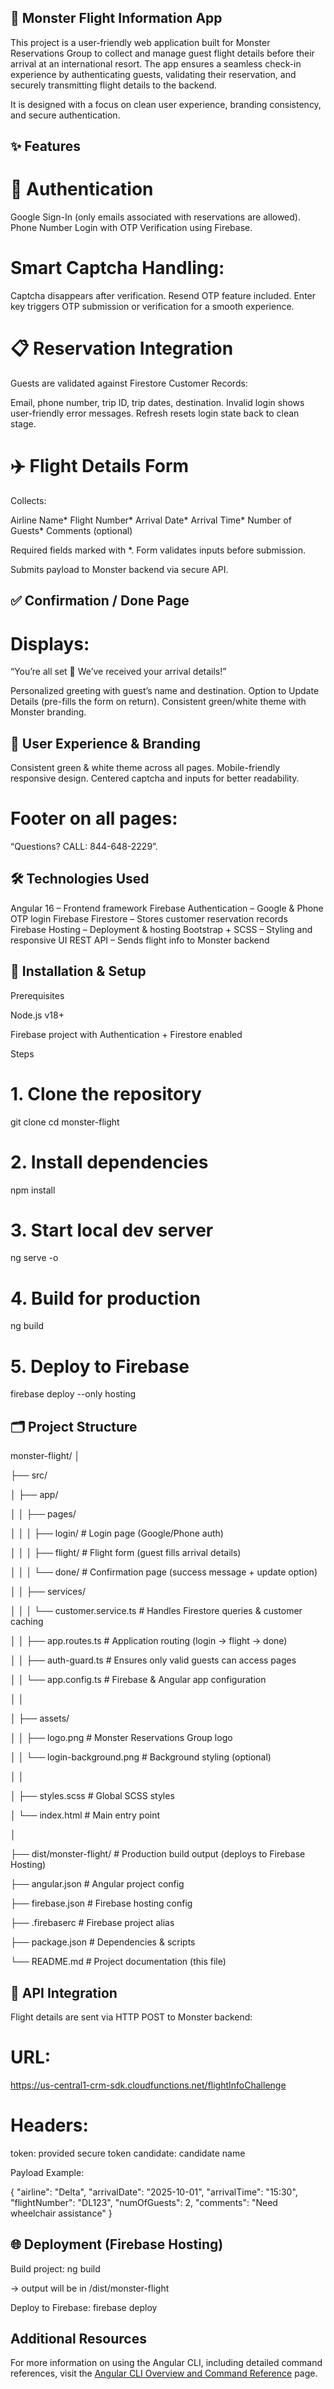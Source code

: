 ## 🏨 Monster Flight Information App

This project is a user-friendly web application built for Monster Reservations Group to collect and manage guest flight details before their arrival at an international resort. The app ensures a seamless check-in experience by authenticating guests, validating their reservation, and securely transmitting flight details to the backend.

It is designed with a focus on clean user experience, branding consistency, and secure authentication.

## ✨ Features

# 🔐 Authentication

Google Sign-In (only emails associated with reservations are allowed).
Phone Number Login with OTP Verification using Firebase.

# Smart Captcha Handling:

Captcha disappears after verification.
Resend OTP feature included.
Enter key triggers OTP submission or verification for a smooth experience.

# 📋 Reservation Integration

Guests are validated against Firestore Customer Records:

Email, phone number, trip ID, trip dates, destination.
Invalid login shows user-friendly error messages.
Refresh resets login state back to clean stage.

# ✈️ Flight Details Form
Collects:

Airline Name*
Flight Number*
Arrival Date*
Arrival Time*
Number of Guests*
Comments (optional)

Required fields marked with *.
Form validates inputs before submission.

Submits payload to Monster backend via secure API.

## ✅ Confirmation / Done Page

# Displays:
“You’re all set 🎉 We’ve received your arrival details!”

Personalized greeting with guest’s name and destination.
Option to Update Details (pre-fills the form on return).
Consistent green/white theme with Monster branding.

## 🎨 User Experience & Branding

Consistent green & white theme across all pages.
Mobile-friendly responsive design.
Centered captcha and inputs for better readability.

# Footer on all pages:
“Questions? CALL: 844-648-2229”.

## 🛠️ Technologies Used

Angular 16 – Frontend framework
Firebase Authentication – Google & Phone OTP login
Firebase Firestore – Stores customer reservation records
Firebase Hosting – Deployment & hosting
Bootstrap + SCSS – Styling and responsive UI
REST API – Sends flight info to Monster backend

## 🚀 Installation & Setup
Prerequisites

Node.js
 v18+

Firebase project with Authentication + Firestore enabled

Steps
# 1. Clone the repository
git clone <your-repo-url>
cd monster-flight

# 2. Install dependencies
npm install

# 3. Start local dev server
ng serve -o

# 4. Build for production
ng build

# 5. Deploy to Firebase
firebase deploy --only hosting

## 🗂️ Project Structure
monster-flight/
│

├── src/

│   ├── app/

│   │   ├── pages/

│   │   │   ├── login/        # Login page (Google/Phone auth)

│   │   │   ├── flight/       # Flight form (guest fills arrival details)

│   │   │   └── done/         # Confirmation page (success message + update option)

│   │   ├── services/

│   │   │   └── customer.service.ts  # Handles Firestore queries & customer caching

│   │   ├── app.routes.ts    # Application routing (login → flight → done)

│   │   ├── auth-guard.ts    # Ensures only valid guests can access pages

│   │   └── app.config.ts    # Firebase & Angular app configuration

│   │

│   ├── assets/

│   │   ├── logo.png         # Monster Reservations Group logo

│   │   └── login-background.png # Background styling (optional)

│   │

│   ├── styles.scss          # Global SCSS styles

│   └── index.html           # Main entry point

│

├── dist/monster-flight/     # Production build output (deploys to Firebase Hosting)

├── angular.json             # Angular project config

├── firebase.json            # Firebase hosting config

├── .firebaserc              # Firebase project alias

├── package.json             # Dependencies & scripts

└── README.md                # Project documentation (this file)

## 🔗 API Integration
Flight details are sent via HTTP POST to Monster backend:

# URL:
https://us-central1-crm-sdk.cloudfunctions.net/flightInfoChallenge


# Headers:
token: provided secure token
candidate: candidate name

Payload Example:

{
  "airline": "Delta",
  "arrivalDate": "2025-10-01",
  "arrivalTime": "15:30",
  "flightNumber": "DL123",
  "numOfGuests": 2,
  "comments": "Need wheelchair assistance"
}

## 🌐 Deployment (Firebase Hosting)
Build project:
ng build

→ output will be in /dist/monster-flight

Deploy to Firebase:
firebase deploy

## Additional Resources

For more information on using the Angular CLI, including detailed command references, visit the [Angular CLI Overview and Command Reference](https://angular.dev/tools/cli) page.
